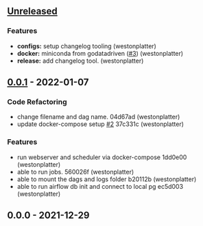 <a name="unreleased"></a>
## [Unreleased]

### Features
- **configs:** setup changelog tooling (westonplatter)
- **docker:** miniconda from godatadriven ([#3](https://github.com/westonplatter/finx-airflow/issues/3)) (westonplatter)
- **release:** add changelog tool. (westonplatter)


<a name="0.0.1"></a>
## [0.0.1] - 2022-01-07
### Code Refactoring
- change filename and dag name. 04d67ad (westonplatter)
- update docker-compose setup [#2](https://github.com/westonplatter/finx-airflow/issues/2) 37c331c (westonplatter)

### Features
- run webserver and scheduler via docker-compose 1dd0e00 (westonplatter)
- able to run jobs. 560026f (westonplatter)
- able to mount the dags and logs folder b20112b (westonplatter)
- able to run airflow db init and connect to local pg ec5d003 (westonplatter)


<a name="0.0.0"></a>
## 0.0.0 - 2021-12-29

[Unreleased]: https://github.com/westonplatter/finx-airflow/compare/0.0.1...HEAD
[0.0.1]: https://github.com/westonplatter/finx-airflow/compare/0.0.0...0.0.1
